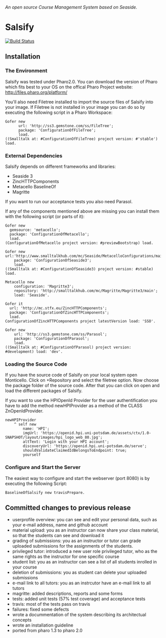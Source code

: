 *An open source Course Management System based on Seaside.*

# Salsify
[![Build Status](https://travis-ci.org/hpi-swa-teaching/Salsify.svg)](https://travis-ci.org/hpi-swa-teaching/Salsify)

## Installation
### The Environment

Salsify was tested under Pharo2.0. You can download the version of Pharo which fits best to your OS on the offical Pharo Project website:
http://files.pharo.org/platform/

You'll also need Filetree installed to import the source files of Salsify into your image.
If Filetree is not installed in your image you can do so by executing the following script in a Pharo Workspace:

```Smalltalk
Gofer new
      url: 'http://ss3.gemstone.com/ss/FileTree';
      package: 'ConfigurationOfFileTree';
      load.
((Smalltalk at: #ConfigurationOfFileTree) project version: #'stable') load.
```

### External Dependencies

Salsify depends on different frameworks and libraries:
- Seaside 3
- ZincHTTPComponents
- Metacello BaselineOf
- Magritte

If you want to run our acceptance tests you also need Parasol.

If any of the components mentioned above are missing you can install them with the following script (or parts of it):

```Smalltalk
Gofer new
  gemsource: 'metacello';
  package: 'ConfigurationOfMetacello';
  load.
(ConfigurationOfMetacello project version: #previewBootstrap) load.

Gofer new    url:'http://www.smalltalkhub.com/mc/Seaside/MetacelloConfigurations/main';
    package: 'ConfigurationOfSeaside3';
    load.
((Smalltalk at: #ConfigurationOfSeaside3) project version: #stable) load.

Metacello new
	configuration: 'Magritte3';
	repository: 'http://smalltalkhub.com/mc/Magritte/Magritte3/main';
	load: 'Seaside'. 

Gofer it
  url: 'http://mc.stfx.eu/ZincHTTPComponents';
  package: 'ConfigurationOfZincHTTPComponents';
  load.
ConfigurationOfZincHTTPComponents project latestVersion load: 'SSO'.
	
Gofer new
    url: 'http://ss3.gemstone.com/ss/Parasol';
    package: 'ConfigurationOfParasol';
    load.
((Smalltalk at: #ConfigurationOfParasol) project version: #development) load: 'dev'.
```

### Loading the Source Code

If you have the source code of Salsify on your local system open Monticello. Click on +Repository and select the filetree option.
Now choose the package folder of the source code.
After that you can click on open and load the different packages of Salsify.

If you want to use the HPIOpenId Provider for the user authentification you have to add the method newHPIProvider as a method of the CLASS ZnOpenIdProvider.

```Smalltalk
newHPIProvider
	^ self new
		name: 'HPI';
		imgUrl: 'https://openid.hpi.uni-potsdam.de/assets/ctx/1.0-SNAPSHOT/layout/images/hpi_logo_web_80.jpg';
		altText: 'Login with your HPI account';
		discoveryUrl: 'https://openid.hpi.uni-potsdam.de/serve';
		shouldValidateClaimedIdBelongsToEndpoint: true;
		yourself
``` 

### Configure and Start the Server

The easiest way to configure and start the webserver (port 8080) is by executing the following Script:

```Smalltalk
BaselineOfSalsify new travisPrepare.
```

## Committed changes to previous release
- userprofile overview: you can see and edit your personal data, such as your e-mail address, name and github account
- material upload: you as an instructor can now share your class material, so that the students can see and download it
- grading of submissions: you as an instructor or tutor can grade uploaded submissions for the assignments of the students.
- privileged tutor: introduced a new user role privileged tutor, who as the same rights as the instructor for one specific course
- student list: you as an instructor can see a list of all students inrolled in your course
- deletion of submissions: you as student can delete your uploaded submissions
- e-mail link to all tutors: you as an instrcutor have an e-mail link to all tutors
- magritte: added descriptions, reports and some forms
- tests: added unit tests (57% test coverage) and acceptance tests
- travis: most of the tests pass on travis
- failures: fixed some defects
- wrote a docummentation of the system describing its architectual concepts
- wrote an installation guideline
- ported from pharo 1.3 to pharo 2.0
